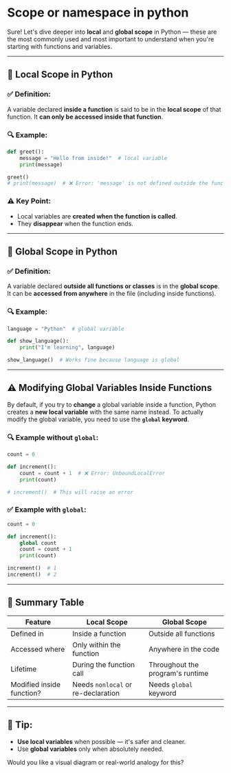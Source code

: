# Scope or namespace in python 

Sure! Let's dive deeper into **local** and **global scope** in Python — these are the most commonly used and most important to understand when you're starting with functions and variables.

---

## 🔸 Local Scope in Python

### ✅ Definition:
A variable declared **inside a function** is said to be in the **local scope** of that function. It **can only be accessed inside that function**.

### 🔍 Example:
```python
def greet():
    message = "Hello from inside!"  # local variable
    print(message)

greet()
# print(message)  # ❌ Error: 'message' is not defined outside the function
```

### ⚠️ Key Point:
- Local variables are **created when the function is called**.
- They **disappear** when the function ends.

---

## 🔸 Global Scope in Python

### ✅ Definition:
A variable declared **outside all functions or classes** is in the **global scope**. It can be **accessed from anywhere** in the file (including inside functions).

### 🔍 Example:
```python
language = "Python"  # global variable

def show_language():
    print("I'm learning", language)

show_language()  # Works fine because language is global
```

---

## ⚠️ Modifying Global Variables Inside Functions

By default, if you try to **change** a global variable inside a function, Python creates a **new local variable** with the same name instead. To actually modify the global variable, you need to use the **`global` keyword**.

### 🔍 Example **without** `global`:
```python
count = 0

def increment():
    count = count + 1  # ❌ Error: UnboundLocalError
    print(count)

# increment()  # This will raise an error
```

### ✅ Example **with** `global`:
```python
count = 0

def increment():
    global count
    count = count + 1
    print(count)

increment()  # 1
increment()  # 2
```

---

## 🧠 Summary Table

| Feature         | Local Scope                       | Global Scope                      |
|----------------|------------------------------------|-----------------------------------|
| Defined in      | Inside a function                 | Outside all functions             |
| Accessed where  | Only within the function          | Anywhere in the code              |
| Lifetime        | During the function call          | Throughout the program's runtime  |
| Modified inside function? | Needs `nonlocal` or re-declaration | Needs `global` keyword           |

---

## 👀 Tip:
- **Use local variables** when possible — it's safer and cleaner.
- Use **global variables** only when absolutely needed.

Would you like a visual diagram or real-world analogy for this?